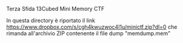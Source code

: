 Terza Sfida 13Cubed Mini Memory CTF

In questa directory è riportato il link https://www.dropbox.com/s/cgh4kwuzwoc4l1u/minictf.zip?dl=0 che rimanda all'archivio ZIP contenente il file dump "memdump.mem"
